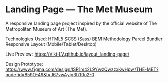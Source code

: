 # Landing Page — The Met Museum

A responsive landing page project inspired by the official website of The Metropolitan Museum of Art (The Met).

Technologies Used:
HTML5
SCSS (Sass)
BEM Methodology
Parcel Bundler
Responsive Layout (Mobile/Tablet/Desktop)

Live Preview:
https://Viki-LV.github.io/layout_landing-page/

Design Prototype:
https://www.figma.com/design/lSR1m42L9YwzQwzzxKwHpw/THE-MET?node-id=8590-49&t=J67vwAyig3I7f0u2-0


